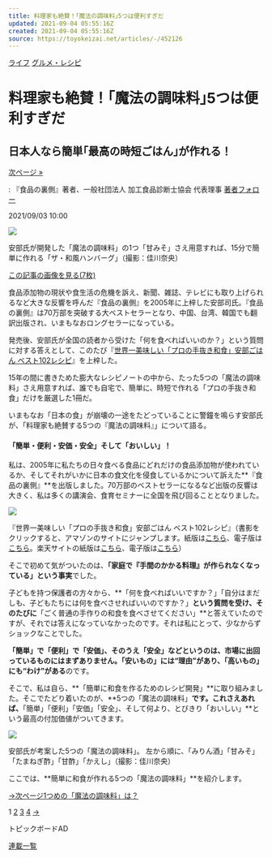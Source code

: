```yaml
---
title: 料理家も絶賛！｢魔法の調味料｣5つは便利すぎだ
updated: 2021-09-04 05:55:16Z
created: 2021-09-04 05:55:16Z
source: https://toyokeizai.net/articles/-/452126
---
```


[ライフ](https://toyokeizai.net/list/genre/life)
[グルメ・レシピ](https://toyokeizai.net/category/gourmet-recipe)

# 料理家も絶賛！｢魔法の調味料｣5つは便利すぎだ

## 日本人なら簡単｢最高の時短ごはん｣が作れる！

 [次ページ »](https://toyokeizai.net/articles/-/452126?page=2)

  : 『食品の裏側』著者、一般社団法人 加工食品診断士協会 代表理事    [著者フォロー](https://id.toyokeizai.net/fm/?author_id=5607&author_name=%E5%AE%89%E9%83%A8+%E5%8F%B8&referer=%2Farticles%2F-%2F452126)

2021/09/03 10:00

![](https://tk.ismcdn.jp/mwimgs/2/e/1140/img_2e1b25256020dc9564e43f1c94b364dd179767.jpg)

安部氏が開発した「魔法の調味料」の1つ「甘みそ」さえ用意すれば、15分で簡単に作れる「ザ・和風ハンバーグ」（撮影：佳川奈央）

[この記事の画像を見る(7枚)](https://toyokeizai.net/articles/photo/452126)

食品添加物の現状や食生活の危機を訴え、新聞、雑誌、テレビにも取り上げられるなど大きな反響を呼んだ『食品の裏側』を2005年に上梓した安部司氏。『食品の裏側』は70万部を突破する大ベストセラーとなり、中国、台湾、韓国でも翻訳出版され、いまもなおロングセラーになっている。

発売後、安部氏が全国の読者から受けた「何を食べればいいのか？」という質問に対する答えとして、このたび『[世界一美味しい「プロの手抜き和食」安部ごはん ベスト102レシピ](https://www.amazon.co.jp/o/ASIN/4492046933/toyokeizaia-22?p=tk)』を上梓した。

15年の間に書きためた膨大なレシピノートの中から、たった5つの「魔法の調味料」さえ用意すれば、誰でも自宅で、簡単に、時短で作れる「プロの手抜き和食」だけを厳選した1冊だ。

いまもなお「日本の食」が崩壊の一途をたどっていることに警鐘を鳴らす安部氏が、「料理家も絶賛する5つの『魔法の調味料』」について語る。

#### 「簡単・便利・安価・安全」そして「おいしい」！

私は、2005年に私たちの日々食べる食品にどれだけの食品添加物が使われているか、そしてそれがいかに日本の食文化を侵食しているかについて訴えた**『食品の裏側』**を出版しました。70万部のベストセラーになるなど出版の反響は大きく、私は多くの講演会、食育セミナーに全国を飛び回ることとなりました。

[![](https://tk.ismcdn.jp/mwimgs/1/6/360/img_16927dacf63f86edd0d4f10b6a71d73b208980.jpg)](https://www.amazon.co.jp/o/ASIN/4492046933/toyokeizaia-22?p=tk)

『世界一美味しい「プロの手抜き和食」安部ごはん ベスト102レシピ』（書影をクリックすると、アマゾンのサイトにジャンプします。紙版は[こちら](https://www.amazon.co.jp/o/ASIN/4492046933/toyokeizaia-22?p=tk)、電子版は[こちら](https://www.amazon.co.jp/o/ASIN/B095W7JYFL/toyokeizaia-22?p=tk)。楽天サイトの紙版は[こちら](https://books.rakuten.co.jp/rb/16761872/)、電子版は[こちら](https://books.rakuten.co.jp/rk/e72ebe73c08c3d72a5e921cfb73e94c1/?l-id=item-c-kobo-title)）

そこで初めて気がついたのは、**「家庭で『手間のかかる料理』が作られなくなっている」という事実**でした。

子どもを持つ保護者の方々から、**「何を食べればいいですか？」「自分はまだしも、子どもたちには何を食べさせればいいのですか？」**という質問を受け、そのたびに**「ごく普通の手作りの和食を食べさせてください」**と答えていたのですが、それでは答えになっていなかったのです。それは私にとって、少なからずショックなことでした。

**「簡単」で「便利」で「安価」、そのうえ「安全」などというのは、市場に出回っているものにはまずありません。「安いもの」には“理由”があり、「高いもの」にも“わけ”がある**のです。

そこで、私は自ら、**「簡単に和食を作るためのレシピ開発」**に取り組みました。そこでたどり着いたのが、**5つの「魔法の調味料」**です。これさえあれば、**「簡単」「便利」「安価」「安全」、そして何より、とびきり「おいしい」**という最高の付加価値がついてきます。

![](https://tk.ismcdn.jp/mwimgs/7/1/1040/img_717ca6e7eaa8d2550f089d25f7170af3196557.jpg)

安部氏が考案した5つの「魔法の調味料」。 左から順に、「みりん酒」「甘みそ」「たまねぎ酢」「甘酢」「かえし」（撮影：佳川奈央）

ここでは、**簡単に和食が作れる5つの「魔法の調味料」**を紹介します。

[→次ページ1つめの「魔法の調味料」は？](https://toyokeizai.net/articles/-/452126?page=2)

 1  [2](https://toyokeizai.net/articles/-/452126?page=2)  [3](https://toyokeizai.net/articles/-/452126?page=3)  [4](https://toyokeizai.net/articles/-/452126?page=4)  [→](https://toyokeizai.net/articles/-/452126?page=2)

トピックボードAD

[連載一覧](https://toyokeizai.net/list/columns)
